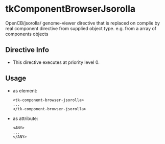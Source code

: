 



# tkComponentBrowserJsorolla








OpenCB/jsorolla/	genome-viewer directive that is replaced on complie
by real component directive from supplied object type.
e.g. from a array of components objects








## Directive Info


* This directive executes at priority level 0.


## Usage




* as element:

    ```
    <tk-component-browser-jsorolla>
    ...
    </tk-component-browser-jsorolla>
    ```
* as attribute:

    ```
    <ANY>
    ...
    </ANY>
    ```







